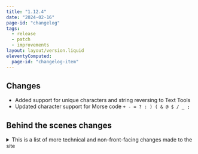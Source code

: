 ```yaml
---
title: "1.12.4"
date: "2024-02-16"
page-id: "changelog"
tags: 
  - release
  - patch
  - improvements
layout: layout/version.liquid
eleventyComputed:
  page-id: "changelog-item"
---
```

## Changes
- Added support for unique characters and string reversing to Text Tools
- Updated character support for Morse code `+ - = ? : ) ( & @ $ / _ ; `

## Behind the scenes changes
<details>
<summary>This is a list of more technical and non-front-facing changes made to the site</summary>

### Changes
- Regrouped and renamed some commands
</details>